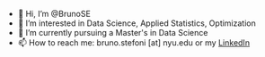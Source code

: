 - 👋 Hi, I’m @BrunoSE
- 👀 I’m interested in Data Science, Applied Statistics, Optimization
- 🌱 I’m currently pursuing a Master's in Data Science
- 📫 How to reach me: bruno.stefoni [at] nyu.edu or my [LinkedIn](https://www.linkedin.com/in/bruno-stefoni-escudero/)

<!---
BrunoSE/BrunoSE is a ✨ special ✨ repository because its `README.md` (this file) appears on your GitHub profile.
You can click the Preview link to take a look at your changes.
--->

